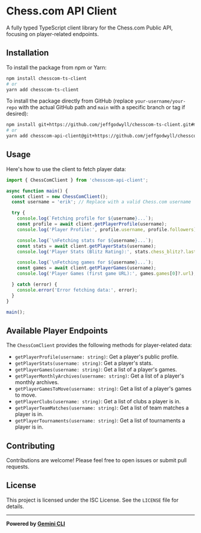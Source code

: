 # Chess.com API Client

A fully typed TypeScript client library for the Chess.com Public API, focusing on player-related endpoints.

## Installation

To install the package from npm or Yarn:

```bash
npm install chesscom-ts-client
# or
yarn add chesscom-ts-client
```

To install the package directly from GitHub (replace `your-username/your-repo` with the actual GitHub path and `main` with a specific branch or tag if desired):

```bash
npm install git+https://github.com/jeffgodwyll/chesscom-ts-client.git#main
# or
yarn add chesscom-api-client@git+https://github.com/jeffgodwyll/chesscom-ts-client.git#main
```

## Usage

Here's how to use the client to fetch player data:

```typescript
import { ChessComClient } from 'chesscom-api-client';

async function main() {
  const client = new ChessComClient();
  const username = 'erik'; // Replace with a valid Chess.com username

  try {
    console.log(`Fetching profile for ${username}...`);
    const profile = await client.getPlayerProfile(username);
    console.log('Player Profile:', profile.username, profile.followers);

    console.log(`\nFetching stats for ${username}...`);
    const stats = await client.getPlayerStats(username);
    console.log('Player Stats (Blitz Rating):', stats.chess_blitz?.last.rating);

    console.log(`\nFetching games for ${username}...`);
    const games = await client.getPlayerGames(username);
    console.log('Player Games (first game URL):', games.games[0]?.url);

  } catch (error) {
    console.error('Error fetching data:', error);
  }
}

main();
```

## Available Player Endpoints

The `ChessComClient` provides the following methods for player-related data:

- `getPlayerProfile(username: string)`: Get a player's public profile.
- `getPlayerStats(username: string)`: Get a player's stats.
- `getPlayerGames(username: string)`: Get a list of a player's games.
- `getPlayerMonthlyArchives(username: string)`: Get a list of a player's monthly archives.
- `getPlayerGamesToMove(username: string)`: Get a list of a player's games to move.
- `getPlayerClubs(username: string)`: Get a list of clubs a player is in.
- `getPlayerTeamMatches(username: string)`: Get a list of team matches a player is in.
- `getPlayerTournaments(username: string)`: Get a list of tournaments a player is in.

## Contributing

Contributions are welcome! Please feel free to open issues or submit pull requests.

## License

This project is licensed under the ISC License. See the `LICENSE` file for details.

---

**Powered by [Gemini CLI](https://github.com/google-gemini/gemini-cli)**